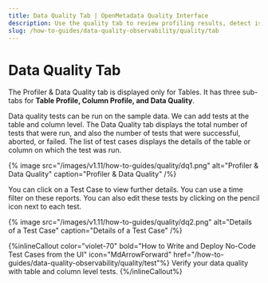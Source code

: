 ```yaml
---
title: Data Quality Tab | OpenMetadata Quality Interface
description: Use the quality tab to review profiling results, detect issues, and verify test coverage for your datasets.
slug: /how-to-guides/data-quality-observability/quality/tab
---
```


# Data Quality Tab

The Profiler & Data Quality tab is displayed only for Tables. It has three sub-tabs for **Table Profile, Column Profile, and Data Quality**.

Data quality tests can be run on the sample data. We can add tests at the table and column level. The Data Quality tab displays the total number of tests that were run, and also the number of tests that were successful, aborted, or failed. The list of test cases displays the details of the table or column on which the test was run.

{% image
src="/images/v1.11/how-to-guides/quality/dq1.png"
alt="Profiler & Data Quality"
caption="Profiler & Data Quality"
/%}

You can click on a Test Case to view further details. You can use a time filter on these reports. You can also edit these tests by clicking on the pencil icon next to each test.

{% image
src="/images/v1.11/how-to-guides/quality/dq2.png"
alt="Details of a Test Case"
caption="Details of a Test Case"
/%}

{%inlineCallout
  color="violet-70"
  bold="How to Write and Deploy No-Code Test Cases from the UI"
  icon="MdArrowForward"
  href="/how-to-guides/data-quality-observability/quality/test"%}
  Verify your data quality with table and column level tests.
{%/inlineCallout%}